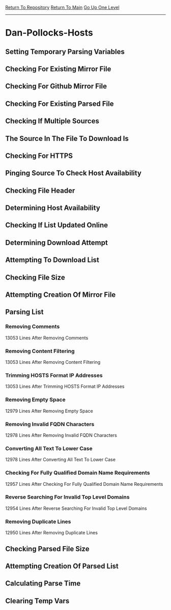 [Return To Repository](https://github.com/deathbybandaid/piholeparser/)
[Return To Main](https://github.com/deathbybandaid/piholeparser/blob/master/RecentRunLogs/Mainlog.md)
[Go Up One Level](https://github.com/deathbybandaid/piholeparser/blob/master/RecentRunLogs/TopLevelScripts/30-Processing-Blacklists.md)
____________________________________
# Dan-Pollocks-Hosts
## Setting Temporary Parsing Variables
## Checking For Existing Mirror File
## Checking For Github Mirror File
## Checking For Existing Parsed File
## Checking If Multiple Sources
## The Source In The File To Download Is
## Checking For HTTPS
## Pinging Source To Check Host Availability
## Checking File Header
## Determining Host Availability
## Checking If List Updated Online
## Determining Download Attempt
## Attempting To Download List
## Checking File Size
## Attempting Creation Of Mirror File
## Parsing List
### Removing Comments
13053 Lines After Removing Comments
### Removing Content Filtering
13053 Lines After Removing Content Filtering
### Trimming HOSTS Format IP Addresses
13053 Lines After Trimming HOSTS Format IP Addresses
### Removing Empty Space
12979 Lines After Removing Empty Space
### Removing Invalid FQDN Characters
12978 Lines After Removing Invalid FQDN Characters
### Converting All Text To Lower Case
12978 Lines After Converting All Text To Lower Case
### Checking For Fully Qualified Domain Name Requirements
12957 Lines After Checking For Fully Qualified Domain Name Requirements
### Reverse Searching For Invalid Top Level Domains
12954 Lines After Reverse Searching For Invalid Top Level Domains
### Removing Duplicate Lines
12950 Lines After Removing Duplicate Lines
## Checking Parsed File Size
## Attempting Creation Of Parsed List
## Calculating Parse Time
## Clearing Temp Vars
